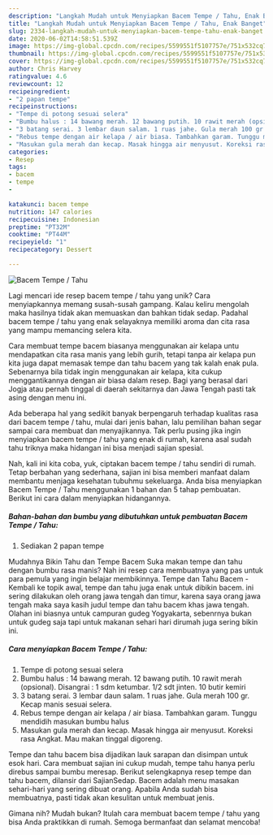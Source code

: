 ```yaml
---
description: "Langkah Mudah untuk Menyiapkan Bacem Tempe / Tahu, Enak Banget"
title: "Langkah Mudah untuk Menyiapkan Bacem Tempe / Tahu, Enak Banget"
slug: 2334-langkah-mudah-untuk-menyiapkan-bacem-tempe-tahu-enak-banget
date: 2020-06-02T14:58:51.539Z
image: https://img-global.cpcdn.com/recipes/5599551f5107757e/751x532cq70/bacem-tempe-tahu-foto-resep-utama.jpg
thumbnail: https://img-global.cpcdn.com/recipes/5599551f5107757e/751x532cq70/bacem-tempe-tahu-foto-resep-utama.jpg
cover: https://img-global.cpcdn.com/recipes/5599551f5107757e/751x532cq70/bacem-tempe-tahu-foto-resep-utama.jpg
author: Chris Harvey
ratingvalue: 4.6
reviewcount: 12
recipeingredient:
- "2 papan tempe"
recipeinstructions:
- "Tempe di potong sesuai selera"
- "Bumbu halus : 14 bawang merah. 12 bawang putih. 10 rawit merah (opsional). Disangrai : 1 sdm ketumbar. 1/2 sdt jinten. 10 butir kemiri"
- "3 batang serai. 3 lembar daun salam. 1 ruas jahe. Gula merah 100 gr. Kecap manis sesuai selera."
- "Rebus tempe dengan air kelapa / air biasa. Tambahkan garam. Tunggu mendidih masukan bumbu halus"
- "Masukan gula merah dan kecap. Masak hingga air menyusut. Koreksi rasa Angkat. Mau makan tinggal digoreng."
categories:
- Resep
tags:
- bacem
- tempe
- 

katakunci: bacem tempe  
nutrition: 147 calories
recipecuisine: Indonesian
preptime: "PT32M"
cooktime: "PT44M"
recipeyield: "1"
recipecategory: Dessert

---
```



![Bacem Tempe / Tahu](https://img-global.cpcdn.com/recipes/5599551f5107757e/751x532cq70/bacem-tempe-tahu-foto-resep-utama.jpg)

Lagi mencari ide resep bacem tempe / tahu yang unik? Cara menyiapkannya memang susah-susah gampang. Kalau keliru mengolah maka hasilnya tidak akan memuaskan dan bahkan tidak sedap. Padahal bacem tempe / tahu yang enak selayaknya memiliki aroma dan cita rasa yang mampu memancing selera kita.

Cara membuat tempe bacem biasanya menggunakan air kelapa untu mendapatkan cita rasa manis yang lebih gurih, tetapi tanpa air kelapa pun kita juga dapat memasak tempe dan tahu bacem yang tak kalah enak pula. Sebenarnya bila tidak ingin menggunakan air kelapa, kita cukup menggantikannya dengan air biasa dalam resep. Bagi yang berasal dari Jogja atau pernah tinggal di daerah sekitarnya dan Jawa Tengah pasti tak asing dengan menu ini.

Ada beberapa hal yang sedikit banyak berpengaruh terhadap kualitas rasa dari bacem tempe / tahu, mulai dari jenis bahan, lalu pemilihan bahan segar sampai cara membuat dan menyajikannya. Tak perlu pusing jika ingin menyiapkan bacem tempe / tahu yang enak di rumah, karena asal sudah tahu triknya maka hidangan ini bisa menjadi sajian spesial.


Nah, kali ini kita coba, yuk, ciptakan bacem tempe / tahu sendiri di rumah. Tetap berbahan yang sederhana, sajian ini bisa memberi manfaat dalam membantu menjaga kesehatan tubuhmu sekeluarga. Anda bisa menyiapkan Bacem Tempe / Tahu menggunakan 1 bahan dan 5 tahap pembuatan. Berikut ini cara dalam menyiapkan hidangannya.

<!--inarticleads1-->

##### Bahan-bahan dan bumbu yang dibutuhkan untuk pembuatan Bacem Tempe / Tahu:

1. Sediakan 2 papan tempe


Mudahnya Bikin Tahu dan Tempe Bacem Suka makan tempe dan tahu dengan bumbu rasa manis? Nah ini resep cara membuatnya yang pas untuk para pemula yang ingin belajar membikinnya. Tempe dan Tahu Bacem - Kembali ke topik awal, tempe dan tahu juga enak untuk dibikin bacem. ini sering dilakukan oleh orang jawa tengah dan timur, karena saya orang jawa tengah maka saya kasih judul tempe dan tahu bacem khas jawa tengah. Olahan ini biasnya untuk campuran gudeg Yogyakarta, sebenrnya bukan untuk gudeg saja tapi untuk makanan sehari hari dirumah juga sering bikin ini. 

<!--inarticleads2-->

##### Cara menyiapkan Bacem Tempe / Tahu:

1. Tempe di potong sesuai selera
1. Bumbu halus : 14 bawang merah. 12 bawang putih. 10 rawit merah (opsional). Disangrai : 1 sdm ketumbar. 1/2 sdt jinten. 10 butir kemiri
1. 3 batang serai. 3 lembar daun salam. 1 ruas jahe. Gula merah 100 gr. Kecap manis sesuai selera.
1. Rebus tempe dengan air kelapa / air biasa. Tambahkan garam. Tunggu mendidih masukan bumbu halus
1. Masukan gula merah dan kecap. Masak hingga air menyusut. Koreksi rasa Angkat. Mau makan tinggal digoreng.


Tempe dan tahu bacem bisa dijadikan lauk sarapan dan disimpan untuk esok hari. Cara membuat sajian ini cukup mudah, tempe tahu hanya perlu direbus sampai bumbu meresap. Berikut selengkapnya resep tempe dan tahu bacem, dilansir dari SajianSedap. Bacem adalah menu masakan sehari-hari yang sering dibuat orang. Apabila Anda sudah bisa membuatnya, pasti tidak akan kesulitan untuk membuat jenis. 

Gimana nih? Mudah bukan? Itulah cara membuat bacem tempe / tahu yang bisa Anda praktikkan di rumah. Semoga bermanfaat dan selamat mencoba!
